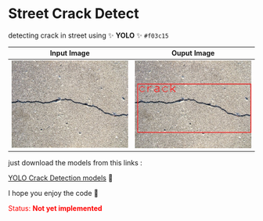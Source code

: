 # Street Crack Detect
detecting crack in street using  :sparkles:  **YOLO** :sparkles: `#f03c15`

   Input Image             |        Ouput Image
:-------------------------:|:-------------------------:
![](/images/input.jpg)  |  ![](/images/output.jpg)

just download the models from this links : 

[YOLO Crack Detection models](https://www.kaggle.com/hussainsalih/streetcrackdetection)   :page_facing_up: 

I hope you enjoy the code :tada:

<font color="red">Status: **Not yet implemented**</font>

